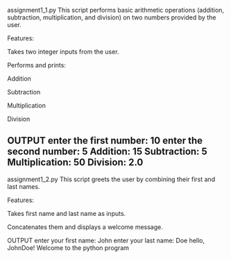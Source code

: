 assignment1_1.py
This script performs basic arithmetic operations (addition, subtraction, multiplication, and division) on two numbers provided by the user.

Features:

Takes two integer inputs from the user.

Performs and prints:

Addition

Subtraction

Multiplication

Division

OUTPUT
enter the first number: 10
enter the second number: 5
Addition: 15
Subtraction: 5
Multiplication: 50
Division: 2.0
----------------------------------------------------------------------------------------------------------------------------------------------------------------------------------------------------------------------
assignment1_2.py
This script greets the user by combining their first and last names.

Features:

Takes first name and last name as inputs.

Concatenates them and displays a welcome message.

OUTPUT
enter your first name: John
enter your last name: Doe
hello, JohnDoe! Welcome to the python program

